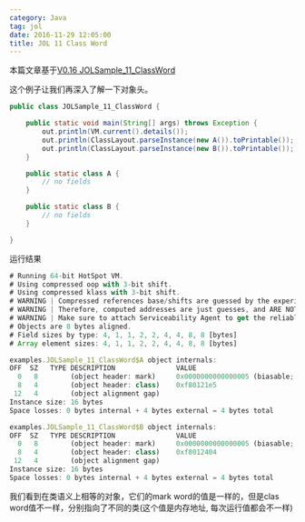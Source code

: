 ```yaml
---
category: Java
tag: jol
date: 2016-11-29 12:05:00
title: JOL 11 Class Word
---
```


本篇文章基于[V0.16 JOLSample_11_ClassWord](https://github.com/openjdk/jol/blob/0.16/jol-samples/src/main/java/org/openjdk/jol/samples/JOLSample_11_ClassWord.java)

这个例子让我们再深入了解一下对象头。

```java
public class JOLSample_11_ClassWord {

	public static void main(String[] args) throws Exception {
		out.println(VM.current().details());
		out.println(ClassLayout.parseInstance(new A()).toPrintable());
		out.println(ClassLayout.parseInstance(new B()).toPrintable());
	}

	public static class A {
		// no fields
	}

	public static class B {
		// no fields
	}

}
```

运行结果
```js
# Running 64-bit HotSpot VM.
# Using compressed oop with 3-bit shift.
# Using compressed klass with 3-bit shift.
# WARNING | Compressed references base/shifts are guessed by the experiment!
# WARNING | Therefore, computed addresses are just guesses, and ARE NOT RELIABLE.
# WARNING | Make sure to attach Serviceability Agent to get the reliable addresses.
# Objects are 8 bytes aligned.
# Field sizes by type: 4, 1, 1, 2, 2, 4, 4, 8, 8 [bytes]
# Array element sizes: 4, 1, 1, 2, 2, 4, 4, 8, 8 [bytes]

examples.JOLSample_11_ClassWord$A object internals:
OFF  SZ   TYPE DESCRIPTION               VALUE
  0   8        (object header: mark)     0x0000000000000005 (biasable; age: 0)
  8   4        (object header: class)    0xf80121e5
 12   4        (object alignment gap)    
Instance size: 16 bytes
Space losses: 0 bytes internal + 4 bytes external = 4 bytes total

examples.JOLSample_11_ClassWord$B object internals:
OFF  SZ   TYPE DESCRIPTION               VALUE
  0   8        (object header: mark)     0x0000000000000005 (biasable; age: 0)
  8   4        (object header: class)    0xf8012404
 12   4        (object alignment gap)    
Instance size: 16 bytes
Space losses: 0 bytes internal + 4 bytes external = 4 bytes total
```

我们看到在类语义上相等的对象，它们的mark word的值是一样的，但是clas word值不一样，分别指向了不同的类(这个值是内存地址, 每次运行值都会不一样)